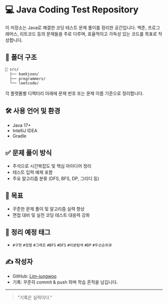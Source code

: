 # 💻 Java Coding Test Repository

이 저장소는 Java로 해결한 코딩 테스트 문제 풀이를 정리한 공간입니다.
백준, 프로그래머스, 리트코드 등의 문제들을 주로 다루며, 효율적이고 가독성 있는 코드를 목표로 작성합니다.

## 📂 폴더 구조

```bash
📁 src/
  ├── baekjoon/
  ├── programmers/
  └── leetcode/
```

각 플랫폼별 디렉터리 아래에 문제 번호 또는 문제 이름 기준으로 정리합니다.

## 🛠 사용 언어 및 환경
- Java 17+
- IntelliJ IDEA
- Gradle

## ✅ 문제 풀이 방식
- 주석으로 시간복잡도 및 핵심 아이디어 정리
- 테스트 입력 예제 포함
- 주요 알고리즘 분류 (DFS, BFS, DP, 그리디 등)

## 📌 목표
- 꾸준한 문제 풀이 및 알고리즘 실력 향상
- 면접 대비 및 실전 코딩 테스트 대응력 강화

## 🧠 정리 예정 태그
- `#구현` `#정렬` `#그래프` `#BFS` `#DFS` `#이분탐색` `#DP` `#우선순위큐`

## ✍️ 작성자
- GitHub: [Lim-jungwoo](https://github.com/Lim-jungwoo)
- 기록: 꾸준히 commit & push 하며 학습 흔적을 남깁니다.

---

> "기록은 실력이다."
